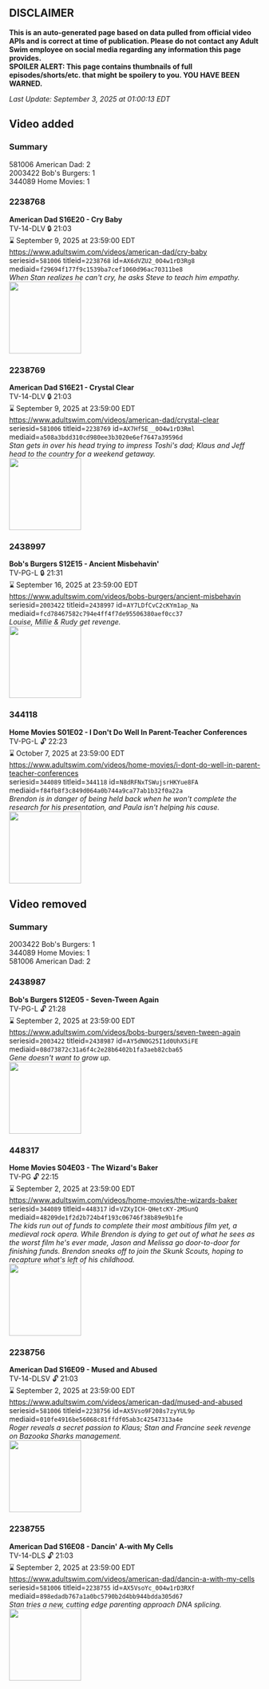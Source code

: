## DISCLAIMER
**This is an auto-generated page based on data pulled from official video APIs and is correct at time of publication. Please do not contact any Adult Swim employee on social media regarding any information this page provides.**  
**SPOILER ALERT: This page contains thumbnails of full episodes/shorts/etc. that might be spoilery to you. YOU HAVE BEEN WARNED.**  

_Last Update: September 3, 2025 at 01:00:13 EDT_
## Video added
### Summary
581006 American Dad: 2  
2003422 Bob's Burgers: 1  
344089 Home Movies: 1  
### 2238768
**American Dad S16E20 - Cry Baby**  
TV-14-DLV 🔒 21:03  
⌛ September 9, 2025 at 23:59:00 EDT  
https://www.adultswim.com/videos/american-dad/cry-baby  
seriesid=`581006` titleid=`2238768` id=`AX6dVZU2_0O4w1rD3Rg8` mediaid=`f29694f177f9c1539ba7cef1060d96ac70311be8`  
_When Stan realizes he can't cry, he asks Steve to teach him empathy._  
<a href="https://media.cdn.adultswim.com/uploads/20220127/thumbnails/2_221271558492-AmericanDad_1521_CryBaby.png"><img src="https://media.cdn.adultswim.com/uploads/20220127/thumbnails/2_221271558492-AmericanDad_1521_CryBaby.png" height="144px" /></a>
### 2238769
**American Dad S16E21 - Crystal Clear**  
TV-14-DLV 🔒 21:03  
⌛ September 9, 2025 at 23:59:00 EDT  
https://www.adultswim.com/videos/american-dad/crystal-clear  
seriesid=`581006` titleid=`2238769` id=`AX7Hf5E__0O4w1rD3Rml` mediaid=`a508a3bdd310cd980ee3b3020e6ef7647a39596d`  
_Stan gets in over his head trying to impress Toshi's dad; Klaus and Jeff head to the country for a weekend getaway._  
<a href="https://media.cdn.adultswim.com/uploads/20220207/thumbnails/2_22271517344-AmericanDad_1522_CrystalClear.png"><img src="https://media.cdn.adultswim.com/uploads/20220207/thumbnails/2_22271517344-AmericanDad_1522_CrystalClear.png" height="144px" /></a>
### 2438997
**Bob's Burgers S12E15 - Ancient Misbehavin'**  
TV-PG-L 🔒 21:31  
⌛ September 16, 2025 at 23:59:00 EDT  
https://www.adultswim.com/videos/bobs-burgers/ancient-misbehavin  
seriesid=`2003422` titleid=`2438997` id=`AY7LDfCvC2cKYm1ap_Na` mediaid=`fcd78467582c794e4ff4f7de95506380aef0cc37`  
_Louise, Millie & Rudy get revenge._  
<a href="https://media.cdn.adultswim.com/uploads/20240415/thumbnails/2_244151039568-Screenshot2024-04-15at10.39.28AM.png"><img src="https://media.cdn.adultswim.com/uploads/20240415/thumbnails/2_244151039568-Screenshot2024-04-15at10.39.28AM.png" height="144px" /></a>
### 344118
**Home Movies S01E02 - I Don't Do Well In Parent-Teacher Conferences**  
TV-PG-L 🔓 22:23  
⌛ October 7, 2025 at 23:59:00 EDT  
https://www.adultswim.com/videos/home-movies/i-dont-do-well-in-parent-teacher-conferences  
seriesid=`344089` titleid=`344118` id=`N8dRFNxTSWujsrHKYue8FA` mediaid=`f84fb8f3c849d064a0b744a9ca77ab1b32f0a22a`  
_Brendon is in danger of being held back when he won't complete the research for his presentation, and Paula isn't helping his cause._  
<a href="https://media.cdn.adultswim.com/uploads/20200305/thumbnails/2_2035161598-hmovies_002.jpg"><img src="https://media.cdn.adultswim.com/uploads/20200305/thumbnails/2_2035161598-hmovies_002.jpg" height="144px" /></a>
## Video removed
### Summary
2003422 Bob's Burgers: 1  
344089 Home Movies: 1  
581006 American Dad: 2  
### 2438987
**Bob's Burgers S12E05 - Seven-Tween Again**  
TV-PG-L 🔓 21:28  
⌛ September 2, 2025 at 23:59:00 EDT  
https://www.adultswim.com/videos/bobs-burgers/seven-tween-again  
seriesid=`2003422` titleid=`2438987` id=`AY5dN0G25I1d0UhX5iFE` mediaid=`08d73872c31a6f4c2e28b6402b1fa3aeb82cba65`  
_Gene doesn't want to grow up._  
<a href="https://media.cdn.adultswim.com/uploads/20240325/thumbnails/2_243251247137-Screenshot2024-03-25at12.46.41PM.png"><img src="https://media.cdn.adultswim.com/uploads/20240325/thumbnails/2_243251247137-Screenshot2024-03-25at12.46.41PM.png" height="144px" /></a>
### 448317
**Home Movies S04E03 - The Wizard's Baker**  
TV-PG 🔓 22:15  
⌛ September 2, 2025 at 23:59:00 EDT  
https://www.adultswim.com/videos/home-movies/the-wizards-baker  
seriesid=`344089` titleid=`448317` id=`VZXyICH-QHetcKY-2MSunQ` mediaid=`48209de1f2d2b724b4f193c06746f38b89e9b1fe`  
_The kids run out of funds to complete their most ambitious film yet, a medieval rock opera.  While Brendon is dying to get out of what he sees as the worst film he's ever made, Jason and Melissa go door-to-door for finishing funds.  Brendon sneaks off to join the Skunk Scouts, hoping to recapture what's left of his childhood._  
<a href="https://media.cdn.adultswim.com/uploads/20200305/thumbnails/2_20351625439-hmovies_042.jpg"><img src="https://media.cdn.adultswim.com/uploads/20200305/thumbnails/2_20351625439-hmovies_042.jpg" height="144px" /></a>
### 2238756
**American Dad S16E09 - Mused and Abused**  
TV-14-DLSV 🔓 21:03  
⌛ September 2, 2025 at 23:59:00 EDT  
https://www.adultswim.com/videos/american-dad/mused-and-abused  
seriesid=`581006` titleid=`2238756` id=`AX5Vso9F208s7zyYUL9p` mediaid=`010fe4916be56068c81ffdf05ab3c42547313a4e`  
_Roger reveals a secret passion to Klaus; Stan and Francine seek revenge on Bazooka Sharks management._  
<a href="https://media.cdn.adultswim.com/uploads/20220114/thumbnails/2_22114171837-AmericanDad_1509_MusedAndAbused.png"><img src="https://media.cdn.adultswim.com/uploads/20220114/thumbnails/2_22114171837-AmericanDad_1509_MusedAndAbused.png" height="144px" /></a>
### 2238755
**American Dad S16E08 - Dancin' A-with My Cells**  
TV-14-DLS 🔓 21:03  
⌛ September 2, 2025 at 23:59:00 EDT  
https://www.adultswim.com/videos/american-dad/dancin-a-with-my-cells  
seriesid=`581006` titleid=`2238755` id=`AX5VsoYc_0O4w1rD3RXf` mediaid=`898edadb767a1a0bc5790b2d4bb944bdda305d67`  
_Stan tries a new, cutting edge parenting approach DNA splicing._  
<a href="https://media.cdn.adultswim.com/uploads/20220114/thumbnails/2_22114171780-AmericanDad_1508_DancinAWithMyCells.png"><img src="https://media.cdn.adultswim.com/uploads/20220114/thumbnails/2_22114171780-AmericanDad_1508_DancinAWithMyCells.png" height="144px" /></a>
